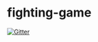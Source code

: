 # fighting-game

[![Gitter](https://badges.gitter.im/Join%20Chat.svg)](https://gitter.im/luketlancaster/fighting-game?utm_source=badge&utm_medium=badge&utm_campaign=pr-badge&utm_content=badge)
